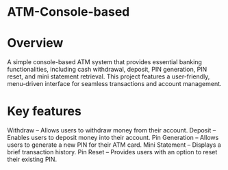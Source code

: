 # ATM-Console-based
# Overview
A simple console-based ATM system that provides essential banking functionalities, including cash withdrawal, deposit, PIN generation, PIN reset, and mini statement retrieval. This project features a user-friendly, menu-driven interface for seamless transactions and account management.
# Key features
Withdraw – Allows users to withdraw money from their account.
Deposit – Enables users to deposit money into their account.
Pin Generation – Allows users to generate a new PIN for their ATM card.
Mini Statement – Displays a brief transaction history.
Pin Reset – Provides users with an option to reset their existing PIN.
